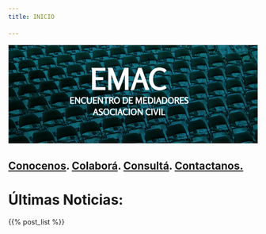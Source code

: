 ```yaml
---
title: INICIO

---
```

![](/images/uploads/portada-facebook-1.png)

## [**Conocenos**](/quienes-somos/).                    [**Colaborá**](/colabora/).       [**Consultá**](/jurisprudencia/). [**Contactanos.**](/contacto/)

# Últimas Noticias:

{{% post_list %}}